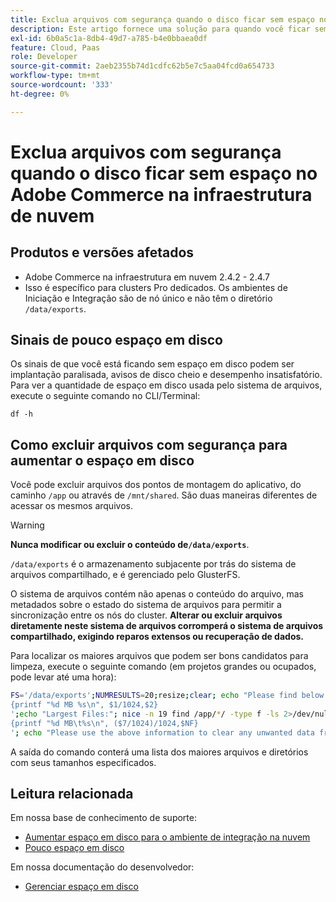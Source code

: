 ```yaml
---
title: Exclua arquivos com segurança quando o disco ficar sem espaço no Adobe Commerce na infraestrutura de nuvem
description: Este artigo fornece uma solução para quando você ficar sem espaço em disco e precisar remover arquivos com segurança. Antes de considerar essa ação, revise [Gerenciar espaço em disco](https://experienceleague.adobe.com/en/docs/commerce-cloud-service/user-guide/develop/storage/manage-disk-space#no-space-left) em nossa documentação do desenvolvedor. Se as etapas nesse artigo não forem apropriadas para você ou não resolverem o problema, analise as etapas neste artigo.
exl-id: 6b0a5c1a-8db4-49d7-a785-b4e0bbaea0df
feature: Cloud, Paas
role: Developer
source-git-commit: 2aeb2355b74d1cdfc62b5e7c5aa04fcd0a654733
workflow-type: tm+mt
source-wordcount: '333'
ht-degree: 0%

---
```


# Exclua arquivos com segurança quando o disco ficar sem espaço no Adobe Commerce na infraestrutura de nuvem

## Produtos e versões afetados

* Adobe Commerce na infraestrutura em nuvem 2.4.2 - 2.4.7
* Isso é específico para clusters Pro dedicados. Os ambientes de Iniciação e Integração são de nó único e não têm o diretório `/data/exports`.

## Sinais de pouco espaço em disco

Os sinais de que você está ficando sem espaço em disco podem ser implantação paralisada, avisos de disco cheio e desempenho insatisfatório.
Para ver a quantidade de espaço em disco usada pelo sistema de arquivos, execute o seguinte comando no CLI/Terminal:

`df -h`


## Como excluir arquivos com segurança para aumentar o espaço em disco

Você pode excluir arquivos dos pontos de montagem do aplicativo, do caminho `/app` ou através de `/mnt/shared`. São duas maneiras diferentes de acessar os mesmos arquivos.

>[!WARNING]
>
>**Nunca modificar ou excluir o conteúdo de`/data/exports`**.
>
>`/data/exports` é o armazenamento subjacente por trás do sistema de arquivos compartilhado, e é gerenciado pelo GlusterFS.
>
>O sistema de arquivos contém não apenas o conteúdo do arquivo, mas metadados sobre o estado do sistema de arquivos para permitir a sincronização entre os nós do cluster. **Alterar ou excluir arquivos diretamente neste sistema de arquivos corromperá o sistema de arquivos compartilhado, exigindo reparos extensos ou recuperação de dados.**

Para localizar os maiores arquivos que podem ser bons candidatos para limpeza, execute o seguinte comando (em projetos grandes ou ocupados, pode levar até uma hora):

```bash
FS='/data/exports';NUMRESULTS=20;resize;clear; echo "Please find below the Largest Directories and Files:";date;df -h $FS; echo "Largest Directories:";nice -n 19 find /app/*/ -type d -ls 2>/dev/null| sort -rnk1| head -n $NUMRESULTS| awk '
{printf "%d MB %s\n", $1/1024,$2}
';echo "Largest Files:"; nice -n 19 find /app/*/ -type f -ls 2>/dev/null| sort -rnk7| head -n $NUMRESULTS|awk '
{printf "%d MB\t%s\n", ($7/1024)/1024,$NF}
'; echo "Please use the above information to clear any unwanted data from the server, it is important this is done as soon as possible to ensure your server stays functional.";
```

A saída do comando conterá uma lista dos maiores arquivos e diretórios com seus tamanhos especificados.

## Leitura relacionada

Em nossa base de conhecimento de suporte:

* [Aumentar espaço em disco para o ambiente de integração na nuvem](/help/how-to/general/increase-disk-space-for-integration-environment-on-cloud.md)
* [Pouco espaço em disco](/help/troubleshooting/miscellaneous/low-disk-space.md)

Em nossa documentação do desenvolvedor:

* [Gerenciar espaço em disco](https://experienceleague.adobe.com/en/docs/commerce-cloud-service/user-guide/develop/storage/manage-disk-space)
